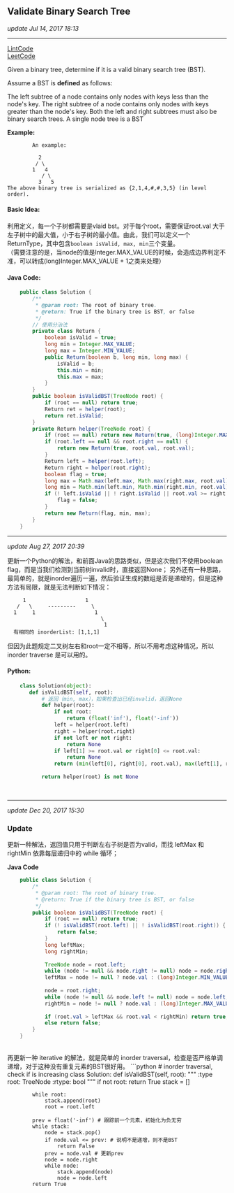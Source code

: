 ## Validate Binary Search Tree
_update Jul 14, 2017 18:13_

---
[LintCode](http://www.lintcode.com/en/problem/validate-binary-search-tree/)  
[LeetCode](https://leetcode.com/problems/validate-binary-search-tree/description/)

Given a binary tree, determine if it is a valid binary search tree (BST).

Assume a BST is **defined** as follows:

The left subtree of a node contains only nodes with keys less than the node's key.
The right subtree of a node contains only nodes with keys greater than the node's key.
Both the left and right subtrees must also be binary search trees.
A single node tree is a BST

**Example:**

            An example:
    
              2
             / \
            1   4
               / \
              3   5
    The above binary tree is serialized as {2,1,4,#,#,3,5} (in level order).
    
#### Basic Idea:
利用定义，每一个子树都需要是vlaid bst。对于每个root，需要保证root.val 大于左子树中的最大值，小于右子树的最小值。由此，我们可以定义一个ReturnType，其中包含`boolean isValid, max, min`三个变量。  
（需要注意的是，当node的值是Integer.MAX_VALUE的时候，会造成边界判定不准，可以转成(long)Integer.MAX_VALUE + 1之类来处理）

#### Java Code:
```java
    public class Solution {
        /**
         * @param root: The root of binary tree.
         * @return: True if the binary tree is BST, or false
         */
        // 使用分治法
        private class Return {
            boolean isValid = true;
            long min = Integer.MAX_VALUE;
            long max = Integer.MIN_VALUE; 
            public Return(boolean b, long min, long max) {
                isValid = b;
                this.min = min;
                this.max = max;
            }
        }
        public boolean isValidBST(TreeNode root) {
            if (root == null) return true;
            Return ret = helper(root);
            return ret.isValid;
        }
        private Return helper(TreeNode root) {
            if (root == null) return new Return(true, (long)Integer.MAX_VALUE + 1, (long)Integer.MIN_VALUE - 1);
            if (root.left == null && root.right == null) {
                return new Return(true, root.val, root.val);
            } 
            Return left = helper(root.left);
            Return right = helper(root.right);
            boolean flag = true;
            long max = Math.max(left.max, Math.max(right.max, root.val));
            long min = Math.min(left.min, Math.min(right.min, root.val));
            if (! left.isValid || ! right.isValid || root.val >= right.min || root.val <= left.max) {
                flag = false;
            }
            return new Return(flag, min, max);
        }
    }
```

---
_update Aug 27, 2017  20:39_

更新一个Python的解法，和前面Java的思路类似，但是这次我们不使用boolean flag，而是当我们检测到当前树invalid时，直接返回None；
另外还有一种思路，最简单的，就是inorder遍历一遍，然后验证生成的数组是否是递增的，但是这种方法有局限，就是无法判断如下情况：

         1                   1
       /   \     ---------     \
      1     1                   1
                                  \
                                   1
      有相同的 inorderList: [1,1,1]
但因为此题规定二叉树左右和root一定不相等，所以不用考虑这种情况，所以inorder traverse 是可以用的。
            
 #### Python:
 ```python
     class Solution(object):
        def isValidBST(self, root):
            # 返回（min, max），如果检查出已经invalid，返回None
            def helper(root):
                if not root:
                    return (float('inf'), float('-inf'))
                left = helper(root.left)
                right = helper(root.right)
                if not left or not right:
                    return None
                if left[1] >= root.val or right[0] <= root.val:
                    return None
                return (min(left[0], right[0], root.val), max(left[1], right[1], root.val))
            
            return helper(root) is not None
```
<br>

---
_update Dec 20, 2017 15:30_

### Update
更新一种解法，返回值只用于判断左右子树是否为valid，而找 leftMax 和 rightMin 依靠每层递归中的 while 循环；

**Java Code**
```java
    public class Solution {
        /*
         * @param root: The root of binary tree.
         * @return: True if the binary tree is BST, or false
         */
        public boolean isValidBST(TreeNode root) {
            if (root == null) return true;
            if (! isValidBST(root.left) || ! isValidBST(root.right)) {
                return false;
            }
            long leftMax;
            long rightMin;
            
            TreeNode node = root.left;
            while (node != null && node.right != null) node = node.right;
            leftMax = node != null ? node.val : (long)Integer.MIN_VALUE - 1;
            
            node = root.right;
            while (node != null && node.left != null) node = node.left;
            rightMin = node != null ? node.val : (long)Integer.MAX_VALUE + 1;
            
            if (root.val > leftMax && root.val < rightMin) return true;
            else return false;
        }
    }
```
<br>
再更新一种 iterative 的解法，就是简单的 inorder traversal，检查是否严格单调递增，对于这种没有重复元素的BST很好用。
```python
    # inorder traversal, check if is increasing
    class Solution:
        def isValidBST(self, root):
            """
            :type root: TreeNode
            :rtype: bool
            """
            if not root: return True
            stack = []
            
            while root:
                stack.append(root)
                root = root.left
                
            prev = float('-inf') # 跟踪前一个元素，初始化为负无穷
            while stack:
                node = stack.pop()
                if node.val <= prev: # 说明不是递增，则不是BST
                    return False
                prev = node.val # 更新prev
                node = node.right
                while node:
                    stack.append(node)
                    node = node.left
            return True
```






